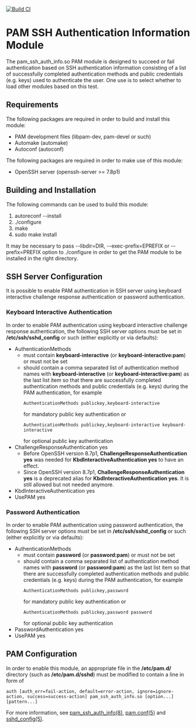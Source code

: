 [![Build CI](https://github.com/eehakkin/pam-ssh-auth-info/actions/workflows/build.yml/badge.svg)](https://github.com/eehakkin/pam-ssh-auth-info/actions/workflows/build.yml)

# PAM SSH Authentication Information Module

The pam_ssh_auth_info.so PAM module is designed to succeed or fail
authentication based on SSH authentication information consisting of a
list of successfully completed authentication methods and public
credentials (e.g. keys) used to authenticate the user.
One use is to select whether to load other modules based on this test.

## Requirements

The following packages are required in order to build and install this
module:

* PAM development files (libpam-dev, pam-devel or such)
* Automake (automake)
* Autoconf (autoconf)

The following packages are required in order to make use of this module:

* OpenSSH server (openssh-server >= 7.8p1)

## Building and Installation

The following commands can be used to build this module:

1. autoreconf --install
2. ./configure
3. make
4. sudo make install

It may be necessary to pass
--libdir=DIR,
--exec-prefix=EPREFIX or
--prefix=PREFIX
option to ./configure in order to get the PAM module to be installed in
the right directory.

## SSH Server Configuration

It is possible to enable PAM authentication in SSH server using
keyboard interactive challenge response authentication or
password authentication.

### Keyboard Interactive Authentication

In order to enable PAM authentication using keyboard interactive
challenge response authentication, the following SSH server options must
be set in **/etc/ssh/sshd_config** or such (either explicitly or via
defaults):

* AuthenticationMethods
  - must contain **keyboard-interactive** (or
    **keyboard-interactive:pam**) or must not be set
  - should contain a comma separated list of authentication method names
    with **keyboard-interactive** (or **keyboard-interactive:pam**) as
    the last list item so that there are successfully completed
    authentication methods and public credentials (e.g. keys) during
    the PAM authentication, for example
    ```
    AuthenticationMethods publickey,keyboard-interactive
    ```
    for mandatory public key authentication or
    ```
    AuthenticationMethods publickey,keyboard-interactive keyboard-interactive
    ```
    for optional public key authentication
* ChallengeResponseAuthentication yes
  - Before OpenSSH version 8.7p1, **ChallengeResponseAuthentication
    yes** was needed for **KbdInteractiveAuthentication yes** to have an
    effect.
  - Since OpenSSH version 8.7p1, **ChallengeResponseAuthentication yes**
    is a deprecated alias for **KbdInteractiveAuthentication yes**. It
    is still allowed but not needed anymore.
* KbdInteractiveAuthentication yes
* UsePAM yes

### Password Authentication

In order to enable PAM authentication using password authentication,
the following SSH server options must be set in **/etc/ssh/sshd_config**
or such (either explicitly or via defaults):

* AuthenticationMethods
  - must contain **password** (or **password:pam**) or must not be set
  - should contain a comma separated list of authentication method names
    with **password** (or **password:pam**) as the last list item so
    that there are successfully completed authentication methods and
    public credentials (e.g. keys) during the PAM authentication, for
    example
    ```
    AuthenticationMethods publickey,password
    ```
    for mandatory public key authentication or
    ```
    AuthenticationMethods publickey,password password
    ```
    for optional public key authentication
* PasswordAuthentication yes
* UsePAM yes

## PAM Configuration

In order to enable this module, an appropriate file in
the **/etc/pam.d/** directory (such as **/etc/pam.d/sshd**) must be
modified to contain a line in form of

    auth [auth_err=fail-action, default=error-action, ignore=ignore-action, success=success-action] pam_ssh_auth_info.so [option...] [pattern...]

For more information,
see
[pam_ssh_auth_info(8)](https://github.Eero.Häkkinen.fi/pam-ssh-auth-info),
[pam.conf(5)](https://manpages.debian.org/pam.conf.5) and
[sshd_config(5)](https://manpages.debian.org/sshd_config.5).
